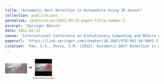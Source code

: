 ```yaml
---
title: "Automatic Dent Detection in Automobile Using IR Sensor"
collection: publications
permalink: /publication/2022-03-22-paper-title-number-2
excerpt: 'Springer Nature'
date: 2022-03-22
venue: 'International Conference on Evolutionary Computing and Mobile Sustainable Networks (ICECMSN-2021) organized on 28-29 September 2021 by RV Institute of Technology and Management, Bangalore, India.'
paperurl: 'https://link.springer.com/chapter/10.1007/978-981-16-9605-3_34'
citation: 'Rao, S.S., Desai, S.R. (2022). Automatic Dent Detection in Automobile Using IR Sensor. In: Suma, V., Fernando, X., Du, KL., Wang, H. (eds) Evolutionary Computing and Mobile Sustainable Networks. Lecture Notes on Data Engineering and Communications Technologies, vol 116. Springer, Singapore.'
---
```


<img src="/images/dent.png" height="70">
